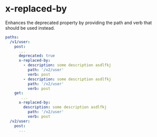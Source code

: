 # x-replaced-by

Enhances the deprecated property by providing the path and verb that should be used instead.

```yaml
paths:
  /v1/user:
    post:
      ...
      deprecated: true
      x-replaced-by:
        - description: some description asdlfkj
          path: '/v2/user'
          verb: post
        - description: some description asdlfkj
          path: '/v2/user'
          verb: post
    get:
       ...
      x-replaced-by:
        description: some description asdlfkj
          path: '/v2/user'
          verb: post
  /v2/user:
    post:
      ...
```
